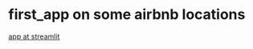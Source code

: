 # first_app on some airbnb locations
[app at streamlit
](https://elsa-yang98-first-app-streamlit-app-bj3m6u.streamlit.app/)
